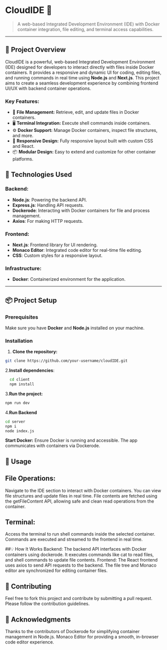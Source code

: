 # CloudIDE 🚀

> A web-based Integrated Development Environment (IDE) with Docker container integration, file editing, and terminal access capabilities.

---

## 🌟 Project Overview

CloudIDE is a powerful, web-based Integrated Development Environment (IDE) designed for developers to interact directly with files inside Docker containers. It provides a responsive and dynamic UI for coding, editing files, and running commands in real time using **Node.js** and **Next.js**. This project aims to create a seamless development experience by combining frontend UI/UX with backend container operations.

### Key Features:
- 📁 **File Management:** Retrieve, edit, and update files in Docker containers.
- 🖥 **Terminal Integration:** Execute shell commands inside containers.
- ⚙️ **Docker Support:** Manage Docker containers, inspect file structures, and more.
- 🎨 **Responsive Design:** Fully responsive layout built with custom CSS and React.
- 📦 **Modular Design:** Easy to extend and customize for other container platforms.

## 🚧 Technologies Used

### Backend:
- **Node.js**: Powering the backend API.
- **Express.js**: Handling API requests.
- **Dockerode**: Interacting with Docker containers for file and process management.
- **Axios**: For making HTTP requests.

### Frontend:
- **Next.js**: Frontend library for UI rendering.
- **Monaco Editor**: Integrated code editor for real-time file editing.
- **CSS**: Custom styles for a responsive layout.

### Infrastructure:
- **Docker**: Containerized environment for the application.

---

## 📦 Project Setup

### Prerequisites

Make sure you have **Docker** and **Node.js** installed on your machine.

### Installation

1. **Clone the repository:**
```bash
git clone https://github.com/your-username/cloudIDE.git
```
2.**Install dependencies**:
```bash
  cd client
  npm install
```
3.**Run the project:**

```bash
npm run dev
```
4.**Run Backend**
```bash
cd server
npm i
node index.js
```
**Start Docker:** Ensure Docker is running and accessible. The app communicates with containers via Dockerode.

## 🔧 Usage
## File Operations:
Navigate to the IDE section to interact with Docker containers.
You can view file structures and update files in real time.
File contents are fetched using the getFileContent API, allowing safe and clean read operations from the container.
## Terminal:
Access the terminal to run shell commands inside the selected container.
Commands are executed and streamed to the frontend in real time.

##💡 How It Works
Backend: The backend API interfaces with Docker containers using dockerode. It executes commands like cat to read files, and shell commands to update file contents.
Frontend: The React frontend uses axios to send API requests to the backend. The file tree and Monaco editor are synchronized for editing container files.

## 🌱 Contributing
Feel free to fork this project and contribute by submitting a pull request. Please follow the contribution guidelines.

## 🙌 Acknowledgments
Thanks to the contributors of Dockerode for simplifying container management in Node.js.
Monaco Editor for providing a smooth, in-browser code editor experience.



